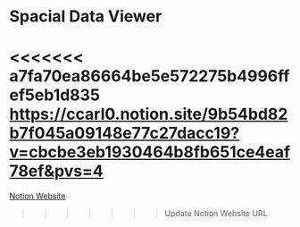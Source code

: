 # Spacial Data Viewer

<<<<<<< a7fa70ea86664be5e572275b4996ffef5eb1d835
https://ccarl0.notion.site/9b54bd82b7f045a09148e77c27dacc19?v=cbcbe3eb1930464b8fb651ce4eaf78ef&pvs=4
=======
[Notion Website](https://ccarl0.notion.site/9b54bd82b7f045a09148e77c27dacc19?v=cbcbe3eb1930464b8fb651ce4eaf78ef&pvs=4)
>>>>>>> Update Notion Website URL
